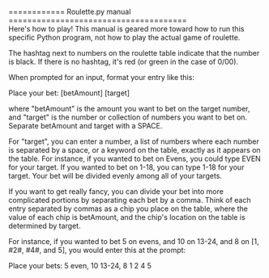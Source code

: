 ============ Roulette.py manual ======================================<br>
Here's how to play! This manual is geared more toward how to run this
specific Python program, not how to play the actual game of roulette. 

The hashtag next to numbers on the roulette table indicate that the number
is black. If there is no hashtag, it's red (or green in the case of 0/00).

When prompted for an input, format your entry like this:
    
Place your bet: [betAmount] [target]
        
where "betAmount" is the amount you want to bet on the target number,
and "target" is the number or collection of numbers you want to bet on.
Separate betAmount and target with a SPACE. 

For "target", you can enter a number, a list of numbers where each number is 
separated by a space, or a keyword on the table, exactly as it appears on the table. 
For instance, if you wanted to bet on Evens, you could type EVEN for your target.
If you wanted to bet on 1-18, you can type 1-18 for your target. 
Your bet will be divided evenly among all of your targets.
          
If you want to get really fancy, you can divide your bet into more
complicated portions by separating each bet by a comma. Think of each entry
separated by commas as a chip you place on the table, where the value of each
chip is betAmount, and the chip's location on the table is determined by target.
          
For instance, if you wanted to bet 5 on evens, and 10 on 13-24, and 8 on [1, #2#, #4#, and 5],
you would enter this at the prompt:
          
Place your bets: 5 even, 10 13-24, 8 1 2 4 5
